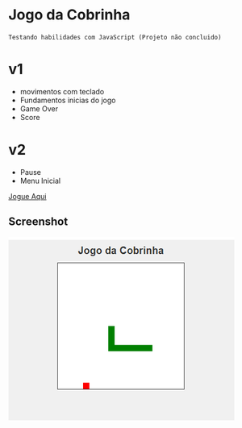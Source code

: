 # Jogo da Cobrinha 
    Testando habilidades com JavaScript (Projeto não concluido)
# v1
 - movimentos com teclado
 - Fundamentos inicias do jogo
 - Game Over
 - Score
# v2
 - Pause
 - Menu Inicial
 
 <a href="https://jogodacobrinha-rp94.netlify.app/">Jogue Aqui</a>

## Screenshot

<img src="https://github.com/RogerioPortela94/Jogo-da-Cobrinha/blob/main/Screenshot/cobrinha01.png">

